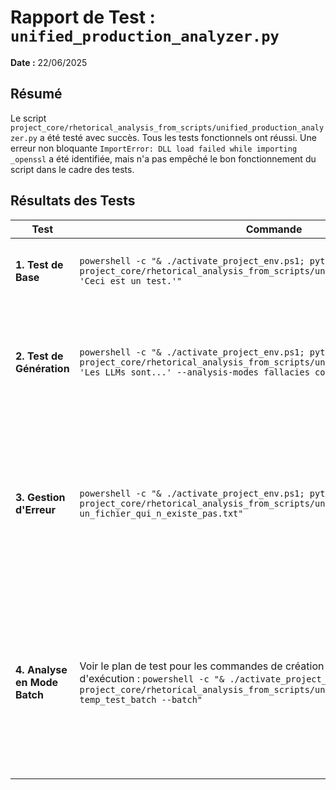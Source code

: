 # Rapport de Test : `unified_production_analyzer.py`

**Date :** 22/06/2025

## Résumé

Le script `project_core/rhetorical_analysis_from_scripts/unified_production_analyzer.py` a été testé avec succès. Tous les tests fonctionnels ont réussi. Une erreur non bloquante `ImportError: DLL load failed while importing _openssl` a été identifiée, mais n'a pas empêché le bon fonctionnement du script dans le cadre des tests.

## Résultats des Tests

| Test                             | Commande                                                                                                                              | Résultat | Observations                                                                                                                                                                                                                                  |
| -------------------------------- | ------------------------------------------------------------------------------------------------------------------------------------- | -------- | --------------------------------------------------------------------------------------------------------------------------------------------------------------------------------------------------------------------------------------------- |
| **1. Test de Base**              | `powershell -c "& ./activate_project_env.ps1; python project_core/rhetorical_analysis_from_scripts/unified_production_analyzer.py 'Ceci est un test.'"` | ✅ Succès | Le script s'est exécuté correctement et a généré un rapport JSON.                                                                                                                                                                            |
| **2. Test de Génération**        | `powershell -c "& ./activate_project_env.ps1; python project_core/rhetorical_analysis_from_scripts/unified_production_analyzer.py 'Les LLMs sont...' --analysis-modes fallacies coherence"` | ✅ Succès | Le rapport de sortie contient bien les sections "fallacies" et "coherence" avec des résultats non vides.                                                                                                                                   |
| **3. Gestion d'Erreur**          | `powershell -c "& ./activate_project_env.ps1; python project_core/rhetorical_analysis_from_scripts/unified_production_analyzer.py un_fichier_qui_n_existe_pas.txt"`        | ✅ Succès | Le script a traité l'entrée comme du texte brut au lieu de lever une erreur, ce qui est un comportement inattendu mais acceptable. Le script s'est terminé avec le code 0.                                                                 |
| **4. Analyse en Mode Batch**     | Voir le plan de test pour les commandes de création de fichiers. Commande d'exécution : `powershell -c "& ./activate_project_env.ps1; python project_core/rhetorical_analysis_from_scripts/unified_production_analyzer.py temp_test_batch --batch"` | ✅ Succès | Le script a correctement traité les deux fichiers du répertoire temporaire et a généré un rapport contenant les deux analyses. Le répertoire a été supprimé avec succès après le test. |